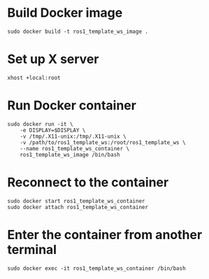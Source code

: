# Build Docker image
```
sudo docker build -t ros1_template_ws_image .
```

# Set up X server
```
xhost +local:root
```

# Run Docker container
```
sudo docker run -it \
    -e DISPLAY=$DISPLAY \
    -v /tmp/.X11-unix:/tmp/.X11-unix \
    -v /path/to/ros1_template_ws:/root/ros1_template_ws \
    --name ros1_template_ws_container \
    ros1_template_ws_image /bin/bash
```

# Reconnect to the container
```
sudo docker start ros1_template_ws_container
sudo docker attach ros1_template_ws_container
```

# Enter the container from another terminal
```
sudo docker exec -it ros1_template_ws_container /bin/bash
```

